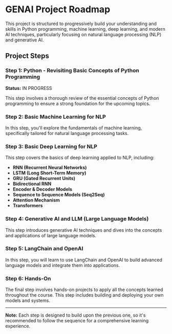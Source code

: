 # GENAI Project Roadmap

This project is structured to progressively build your understanding and skills in Python programming, machine learning, deep learning, and modern AI techniques, particularly focusing on natural language processing (NLP) and generative AI.

## Project Steps

### Step 1: Python - Revisiting Basic Concepts of Python Programming
**Status:** IN PROGRESS

This step involves a thorough review of the essential concepts of Python programming to ensure a strong foundation for the upcoming topics.

### Step 2: Basic Machine Learning for NLP

In this step, you'll explore the fundamentals of machine learning, specifically tailored for natural language processing tasks.

### Step 3: Basic Deep Learning for NLP

This step covers the basics of deep learning applied to NLP, including:
- **RNN (Recurrent Neural Networks)**
- **LSTM (Long Short-Term Memory)**
- **GRU (Gated Recurrent Units)**
- **Bidirectional RNN**
- **Encoder & Decoder Models**
- **Sequence to Sequence Models (Seq2Seq)**
- **Attention Mechanism**
- **Transformers**

### Step 4: Generative AI and LLM (Large Language Models)

This step introduces generative AI techniques and dives into the concepts and applications of large language models.

### Step 5: LangChain and OpenAI

In this step, you will learn to use LangChain and OpenAI to build advanced language models and integrate them into applications.

### Step 6: Hands-On

The final step involves hands-on projects to apply all the concepts learned throughout the course. This step includes building and deploying your own models and systems.

---

**Note:** Each step is designed to build upon the previous one, so it's recommended to follow the sequence for a comprehensive learning experience.

